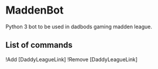 # MaddenBot
Python 3 bot to be used in dadbods gaming madden league.

## List of commands
!Add [DaddyLeagueLink]
!Remove [DaddyLeagueLink]